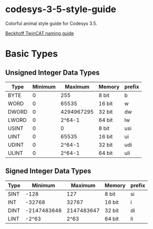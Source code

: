 # codesys-3-5-style-guide
Colorful animal style guide for Codesys 3.5.  

[Beckhoff TwinCAT naming guide](https://infosys.beckhoff.com/english.php?content=../content/1033/tc3_plc_intro/3146718603.html)

# Basic Types

## Unsigned Integer Data Types

|         Type |      Minimum |      Maximum |       Memory |       prefix |
| ------------ | ------------ | ------------ | ------------ | ------------ |
| BYTE         |            0 |          255 |        8 bit |            b |
| WORD         |            0 |        65535 |       16 bit |            w |
| DWORD        |            0 |   4294967295 |       32 bit |           dw |
| LWORD        |            0 |       2^64-1 |       64 bit |           lw |
| USINT        |            0 |            0 |        8 bit |          usi |
| UINT         |            0 |        65535 |       16 bit |           ui |
| UDINT        |            0 |       2^64-1 |       32 bit |          udi |
| ULINT        |            0 |       2^64-1 |       64 bit |          uli |

## Signed Integer Data Types

|         Type |      Minimum |      Maximum |       Memory |       prefix |
| ------------ | ------------ | ------------ | ------------ | ------------ |
| SINT         |         -128 |          127 |        8 bit |           si |
| INT          |       -32768 |        32767 |       16 bit |            i |
| DINT         |  -2147483648 |   2147483647 |       32 bit |           di |
| LINT         |        -2^63 |         2^63 |       64 bit |           li |

